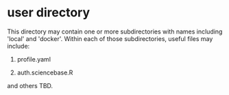 # user directory

This directory may contain one or more subdirectories with names including 'local' and 'docker'.
Within each of those subdirectories, useful files may include:

1. profile.yaml

2. auth.sciencebase.R

and others TBD.